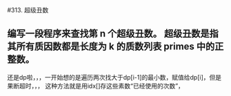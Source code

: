 #313. 超级丑数

编写一段程序来查找第 n 个超级丑数。
超级丑数是指其所有质因数都是长度为 k 的质数列表 primes 中的正整数。
---

还是dp啦，，，一开始想的是遍历两次找大于dp[i-1]的最小数，赋值给dp[i]，但是果断超时，，，
这种方法就是用idx[]存这些素数“已经使用的次数”，
